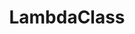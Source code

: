---
codehost: https://github.com/lambdaclass
logohandle: lambdaclass
sort: lambdaclass
title: LambdaClass
website: http://lambdaclass.com/
---